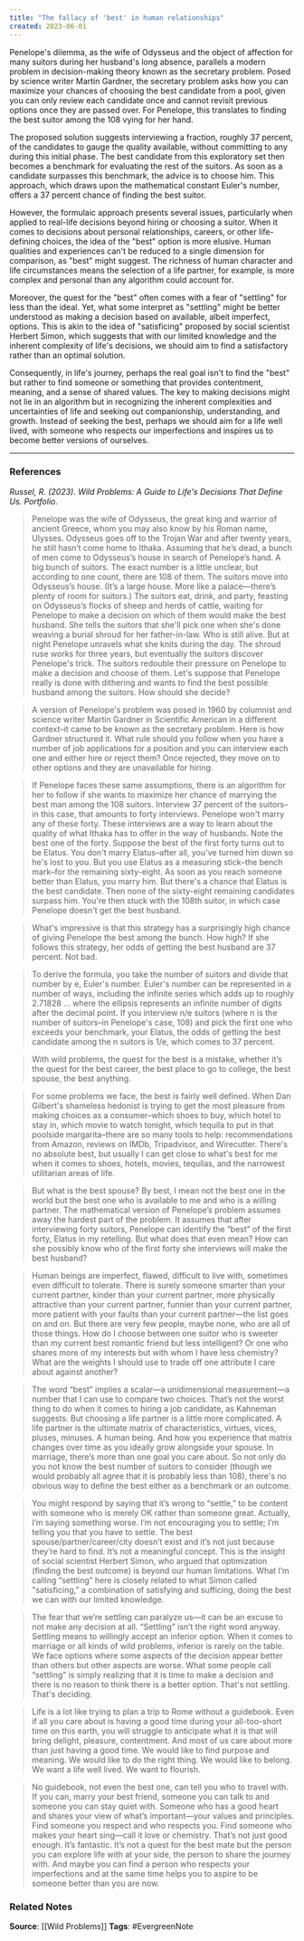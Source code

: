 ```yaml
---
title: "The fallacy of 'best' in human relationships"
created: 2023-06-01
---
```


Penelope's dilemma, as the wife of Odysseus and the object of affection for many suitors during her husband's long absence, parallels a modern problem in decision-making theory known as the secretary problem. Posed by science writer Martin Gardner, the secretary problem asks how you can maximize your chances of choosing the best candidate from a pool, given you can only review each candidate once and cannot revisit previous options once they are passed over. For Penelope, this translates to finding the best suitor among the 108 vying for her hand.

The proposed solution suggests interviewing a fraction, roughly 37 percent, of the candidates to gauge the quality available, without committing to any during this initial phase. The best candidate from this exploratory set then becomes a benchmark for evaluating the rest of the suitors. As soon as a candidate surpasses this benchmark, the advice is to choose him. This approach, which draws upon the mathematical constant Euler's number, offers a 37 percent chance of finding the best suitor.

However, the formulaic approach presents several issues, particularly when applied to real-life decisions beyond hiring or choosing a suitor. When it comes to decisions about personal relationships, careers, or other life-defining choices, the idea of the "best" option is more elusive. Human qualities and experiences can't be reduced to a single dimension for comparison, as "best" might suggest. The richness of human character and life circumstances means the selection of a life partner, for example, is more complex and personal than any algorithm could account for.

Moreover, the quest for the "best" often comes with a fear of "settling" for less than the ideal. Yet, what some interpret as "settling" might be better understood as making a decision based on available, albeit imperfect, options. This is akin to the idea of "satisficing" proposed by social scientist Herbert Simon, which suggests that with our limited knowledge and the inherent complexity of life's decisions, we should aim to find a satisfactory rather than an optimal solution.

Consequently, in life's journey, perhaps the real goal isn't to find the "best" but rather to find someone or something that provides contentment, meaning, and a sense of shared values. The key to making decisions might not lie in an algorithm but in recognizing the inherent complexities and uncertainties of life and seeking out companionship, understanding, and growth. Instead of seeking the best, perhaps we should aim for a life well lived, with someone who respects our imperfections and inspires us to become better versions of ourselves.

--- 
### References

*Russel, R. (2023). Wild Problems: A Guide to Life's Decisions That Define Us. Portfolio.*

> Penelope was the wife of Odysseus, the great king and warrior of ancient Greece, whom you may also know by his Roman name, Ulysses. Odysseus goes off to the Trojan War and after twenty years, he still hasn’t come home to Ithaka. Assuming that he’s dead, a bunch of men come to Odysseus’s house in search of Penelope’s hand. A big bunch of suitors. The exact number is a little unclear, but according to one count, there are 108 of them. The suitors move into Odysseus’s house. (It’s a large house. More like a palace—there’s plenty of room for suitors.) The suitors eat, drink, and party, feasting on Odysseus’s flocks of sheep and herds of cattle, waiting for Penelope to make a decision on which of them would make the best husband. She tells the suitors that she'll pick one when she's done weaving a burial shroud for her father-in-law. Who is still alive. But at night Penelope unravels what she knits during the day. The shroud ruse works for three years, but eventually the suitors discover Penelope's trick. The suitors redouble their pressure on Penelope to make a decision and choose of them. Let's suppose that Penelope really is done with dithering and wants to find the best possible husband among the suitors. How should she decide?
> 

> A version of Penelope's problem was posed in 1960 by columnist and science writer Martin Gardner in Scientific American in a different context–it came to be known as the secretary problem. Here is how Gardner structured it. What rule should you follow when you have a number of job applications for a position and you can interview each one and either hire or reject them? Once rejected, they move on to other options and they are unavailable for hiring. 

 > If Penelope faces these same assumptions, there is an algorithm for her to follow if she wants to maximize her chance of marrying the best man among the 108 suitors. Interview 37 percent of the suitors–in this case, that amounts to forty interviews. Penelope won't marry any of these forty. These interviews are a way to learn about the quality of what Ithaka has to offer in the way of husbands. Note the best one of the forty. Suppose the best of the first forty turns out to be Elatus. You don't marry Elatus–after all, you've turned him down so he's lost to you. But you use Elatus as a measuring stick–the bench mark–for the remaining sixty-eight. As soon as you reach someone better than Elatus, you marry him. But there's a chance that Elatus is the best candidate. Then none of the sixty-eight remaining candidates surpass him. You're then stuck with the 108th suitor, in which case Penelope doesn't get the best husband. 
 
> What's impressive is that this strategy has a surprisingly high chance of giving Penelope the best among the bunch. How high? If she follows this strategy, her odds of getting the best husband are 37 percent. Not bad. 

> To derive the formula, you take the number of suitors and divide that number by e, Euler's number. Euler's number can be represented in a number of ways, including the infinite series which adds up to roughly 2.71828 ... where the ellipsis represents an infinite number of digits after the decimal point. If you interview n/e suitors (where n is the number of suitors–in Penelope's case, 108) and pick the first one who exceeds your benchmark, your Elatus, the odds of getting the best candidate among the n suitors is 1/e, which comes to 37 percent.

> With wild problems, the quest for the best is a mistake, whether it’s the quest for the best career, the best place to go to college, the best spouse, the best anything.

>  For some problems we face, the best is fairly well defined. When Dan Gilbert's shameless hedonist is trying to get the most pleasure from making choices as a consumer–which shoes to buy, which hotel to stay in, which movie to watch tonight, which tequila to put in that poolside margarita–there are so many tools to help: recommendations from Amazon, reviews on IMDb, Tripadvisor, and Wirecutter. There's no absolute best, but usually I can get close to what's best for me when it comes to shoes, hotels, movies, tequilas, and the narrowest utilitarian areas of life. 

>  But what is the best spouse? By best, I mean not the best one in the world but the best one who is available to me and who is a willing partner. The mathematical version of Penelope’s problem assumes away the hardest part of the problem. It assumes that after interviewing forty suitors, Penelope can identify the “best” of the first forty, Elatus in my retelling. But what does that even mean? How can she possibly know who of the first forty she interviews will make the best husband?

>  Human beings are imperfect, flawed, difficult to live with, sometimes even difficult to tolerate. There is surely someone smarter than your current partner, kinder than your current partner, more physically attractive than your current partner, funnier than your current partner, more patient with your faults than your current partner—the list goes on and on. But there are very few people, maybe none, who are all of those things. How do I choose between one suitor who is sweeter than my current best romantic friend but less intelligent? Or one who shares more of my interests but with whom I have less chemistry? What are the weights I should use to trade off one attribute I care about against another? 

>  The word “best” implies a scalar—a unidimensional measurement—a number that I can use to compare two choices. That’s not the worst thing to do when it comes to hiring a job candidate, as Kahneman suggests. But choosing a life partner is a little more complicated. A life partner is the ultimate matrix of characteristics, virtues, vices, pluses, minuses. A human being. And how you experience that matrix changes over time as you ideally grow alongside your spouse. In marriage, there’s more than one goal you care about. So not only do you not know the best number of suitors to consider (though we would probably all agree that it is probably less than 108), there's no obvious way to define the best either as a benchmark or an outcome.

> You might respond by saying that it’s wrong to “settle,” to be content with someone who is merely OK rather than someone great. Actually, I’m saying something worse. I’m not encouraging you to settle; I’m telling you that you have to settle. The best spouse/partner/career/city doesn’t exist and it’s not just because they’re hard to find. It’s not a meaningful concept. This is the insight of social scientist Herbert Simon, who argued that optimization (finding the best outcome) is beyond our human limitations. What I’m calling “settling” here is closely related to what Simon called "satisficing," a combination of satisfying and sufficing, doing the best we can with our limited knowledge.

> The fear that we’re settling can paralyze us—it can be an excuse to not make any decision at all. “Settling” isn’t the right word anyway. Settling means to willingly accept an inferior option. When it comes to marriage or all kinds of wild problems, inferior is rarely on the table. We face options where some aspects of the decision appear better than others but other aspects are worse. What some people call “settling” is simply realizing that it is time to make a decision and there is no reason to think there is a better option. That's not settling. That's deciding.

> Life is a lot like trying to plan a trip to Rome without a guidebook. Even if all you care about is having a good time during your all-too-short time on this earth, you will struggle to anticipate what it is that will bring delight, pleasure, contentment. And most of us care about more than just having a good time. We would like to find purpose and meaning. We would like to do the right thing. We would like to belong. We want a life well lived. We want to flourish.

> No guidebook, not even the best one, can tell you who to travel with. If you can, marry your best friend, someone you can talk to and someone you can stay quiet with. Someone who has a good heart and shares your view of what’s important—your values and principles. Find someone you respect and who respects you. Find someone who makes your heart sing—call it love or chemistry. That’s not just good enough. It’s fantastic. It’s not a quest for the best mate but the person you can explore life with at your side, the person to share the journey with. And maybe you can find a person who respects your imperfections and at the same time helps you to aspire to be someone better than you are now. 

### Related Notes
**Source**: [[Wild Problems]]
**Tags**: #EvergreenNote
